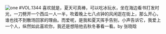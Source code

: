 ![one](http://image.wufazhuce.com/Fsc2xTyA6RXrJ9xjkSNSyFmv1Krr)
#VOL.1344
喜欢就是，夏天可真棒，可以吃冰玩水，坐在海边看书打发时光，一刀劈开一个西瓜一人一半，吹着晚上七八点钟的风闲逛在街上，那么开心，谁也找不到散场回家的理由。而爱呢，是我和夏天挥手告别，小声告诉它，我爱上一个人，纵然如此喜欢你，我还是想陪他去秋冬春看一看。by 张晓晗